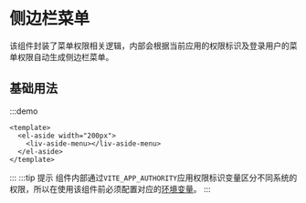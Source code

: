 # 侧边栏菜单

该组件封装了菜单权限相关逻辑，内部会根据当前应用的权限标识及登录用户的菜单权限自动生成侧边栏菜单。

## 基础用法
:::demo
```vue
<template>
  <el-aside width="200px">
    <liv-aside-menu></liv-aside-menu>
  </el-aside>
</template>
```
:::
:::tip 提示
组件内部通过`VITE_APP_AUTHORITY`应用权限标识变量区分不同系统的权限，所以在使用该组件前必须配置对应的[环境变量](/guide/env.md#环境变量对照表)。
:::